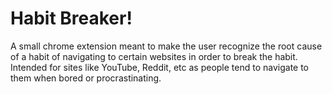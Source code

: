 # Habit Breaker!
A small chrome extension meant to make the user recognize the root cause of a habit of navigating to certain websites in order to break the habit. Intended for sites like YouTube, Reddit, etc as people tend to navigate to them when bored or procrastinating.
